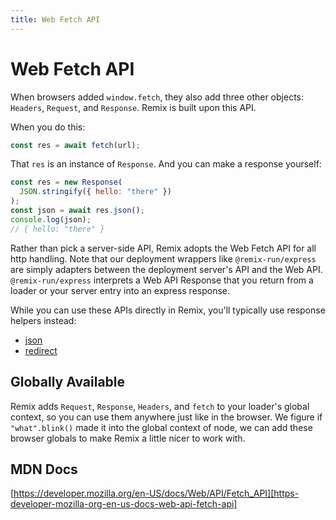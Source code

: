 ```yaml
---
title: Web Fetch API
---
```


# Web Fetch API

When browsers added `window.fetch`, they also add three other objects: `Headers`, `Request`, and `Response`. Remix is built upon this API.

When you do this:

```js
const res = await fetch(url);
```

That `res` is an instance of `Response`. And you can make a response yourself:

```js
const res = new Response(
  JSON.stringify({ hello: "there" })
);
const json = await res.json();
console.log(json);
// { hello: "there" }
```

Rather than pick a server-side API, Remix adopts the Web Fetch API for all http handling. Note that our deployment wrappers like `@remix-run/express` are simply adapters between the deployment server's API and the Web API. `@remix-run/express` interprets a Web API Response that you return from a loader or your server entry into an express response.

While you can use these APIs directly in Remix, you'll typically use response helpers instead:

- [json][json]
- [redirect][redirect]

## Globally Available

Remix adds `Request`, `Response`, `Headers`, and `fetch` to your loader's global context, so you can use them anywhere just like in the browser. We figure if `"what".blink()` made it into the global context of node, we can add these browser globals to make Remix a little nicer to work with.

## MDN Docs

[https://developer.mozilla.org/en-US/docs/Web/API/Fetch_API][https-developer-mozilla-org-en-us-docs-web-api-fetch-api]

[json]: ../utils/json
[redirect]: ../utils/redirect
[https-developer-mozilla-org-en-us-docs-web-api-fetch-api]: https://developer.mozilla.org/en-US/docs/Web/API/Fetch_API
